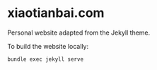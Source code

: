 # xiaotianbai.com

Personal website adapted from the Jekyll theme.

To build the website locally: 
```
bundle exec jekyll serve
```
